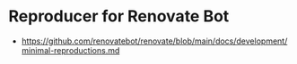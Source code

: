 # Reproducer for Renovate Bot

- https://github.com/renovatebot/renovate/blob/main/docs/development/minimal-reproductions.md
